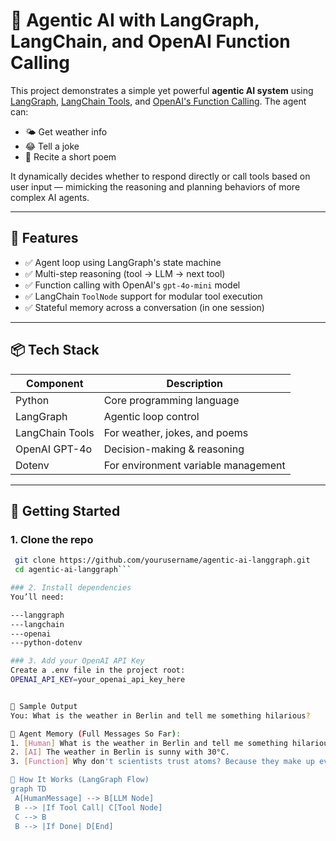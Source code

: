 # 🤖 Agentic AI with LangGraph, LangChain, and OpenAI Function Calling

This project demonstrates a simple yet powerful **agentic AI system** using [LangGraph](https://docs.langchain.com/langgraph/), [LangChain Tools](https://docs.langchain.com/docs/expression-language/tools/), and [OpenAI's Function Calling](https://platform.openai.com/docs/guides/function-calling). The agent can:
- 🌤 Get weather info
- 😂 Tell a joke
- 📝 Recite a short poem

It dynamically decides whether to respond directly or call tools based on user input — mimicking the reasoning and planning behaviors of more complex AI agents.

---

## 🧠 Features

- ✅ Agent loop using LangGraph's state machine
- ✅ Multi-step reasoning (tool → LLM → next tool)
- ✅ Function calling with OpenAI's `gpt-4o-mini` model
- ✅ LangChain `ToolNode` support for modular tool execution
- ✅ Stateful memory across a conversation (in one session)

---

## 📦 Tech Stack

| Component        | Description                             |
|------------------|-----------------------------------------|
| Python           | Core programming language               |
| LangGraph        | Agentic loop control                    |
| LangChain Tools  | For weather, jokes, and poems           |
| OpenAI GPT-4o    | Decision-making & reasoning             |
| Dotenv           | For environment variable management     |

---

## 🚀 Getting Started

### 1. Clone the repo

   ```bash
    git clone https://github.com/yourusername/agentic-ai-langgraph.git
    cd agentic-ai-langgraph```

### 2. Install dependencies
You’ll need:

---langgraph
---langchain
---openai
---python-dotenv

### 3. Add your OpenAI API Key
Create a .env file in the project root:
OPENAI_API_KEY=your_openai_api_key_here


📜 Sample Output
You: What is the weather in Berlin and tell me something hilarious?

🧠 Agent Memory (Full Messages So Far):
1. [Human] What is the weather in Berlin and tell me something hilarious?
2. [AI] The weather in Berlin is sunny with 30°C.
3. [Function] Why don't scientists trust atoms? Because they make up everything!

🧠 How It Works (LangGraph Flow)
graph TD
    A[HumanMessage] --> B[LLM Node]
    B --> |If Tool Call| C[Tool Node]
    C --> B
    B --> |If Done| D[End]
